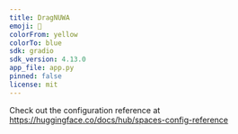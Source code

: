 ```yaml
---
title: DragNUWA
emoji: 🐨
colorFrom: yellow
colorTo: blue
sdk: gradio
sdk_version: 4.13.0
app_file: app.py
pinned: false
license: mit
---
```


Check out the configuration reference at https://huggingface.co/docs/hub/spaces-config-reference
